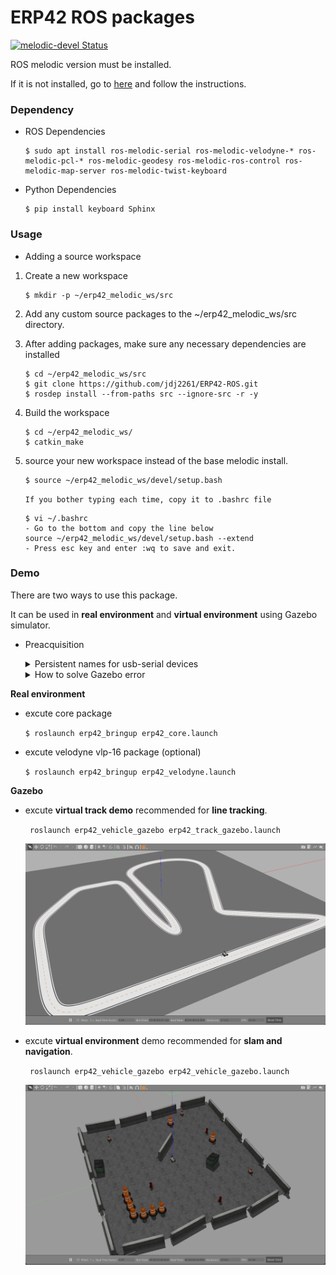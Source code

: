 # ERP42 ROS packages

[![melodic-devel Status](https://github.com/ROBOTIS-GIT/turtlebot3/workflows/melodic-devel/badge.svg)](https://github.com/ROBOTIS-GIT/turtlebot3/tree/melodic-devel)

ROS melodic version must be installed.

If it is not installed, go to [here](http://wiki.ros.org/melodic/Installation/Ubuntu) and follow the instructions.

### Dependency

- ROS Dependencies

  ~~~
  $ sudo apt install ros-melodic-serial ros-melodic-velodyne-* ros-melodic-pcl-* ros-melodic-geodesy ros-melodic-ros-control ros-melodic-map-server ros-melodic-twist-keyboard
  ~~~

- Python Dependencies

  ~~~
  $ pip install keyboard Sphinx
  ~~~

### Usage

- Adding a source workspace


1. Create a new workspace

   ~~~
   $ mkdir -p ~/erp42_melodic_ws/src
   ~~~

2. Add any custom source packages to the ~/erp42_melodic_ws/src directory.

3. After adding  packages, make sure any necessary dependencies are installed

   ~~~
   $ cd ~/erp42_melodic_ws/src
   $ git clone https://github.com/jdj2261/ERP42-ROS.git
   $ rosdep install --from-paths src --ignore-src -r -y
   ~~~

4. Build the workspace

   ~~~
   $ cd ~/erp42_melodic_ws/
   $ catkin_make
   ~~~

5. source your new workspace instead of the base melodic install.

   ~~~
   $ source ~/erp42_melodic_ws/devel/setup.bash
   ~~~

   `If you bother typing each time, copy it to .bashrc file`

   ~~~
   $ vi ~/.bashrc
   - Go to the bottom and copy the line below
   source ~/erp42_melodic_ws/devel/setup.bash --extend 
   - Press esc key and enter :wq to save and exit.
   ~~~

### Demo 

There are two ways to use this package.

It can be used in **real environment** and **virtual environment** using Gazebo simulator.

- Preacquisition

  <details>
    <summary>Persistent names for usb-serial devices</summary> 

  Give the device a name to /dev/aten instead of /dev/ttyUSB0 to prevent the device name from being changed < [reference](http://hintshop.ludvig.co.nz/show/persistent-names-usb-serial-devices/) >

  ~~~
  $ cd ERP-ROS/rules
  $ sudo ./device_setting.sh
  ~~~

  </details>

  <details>
    <summary>How to solve Gazebo error</summary> 

  ~~~
  $ cd ~/.ignition/fuel/config.yaml
  change
  url: https://api.ignitionfuel.org
  to
  url: https://api.ignitionrobotics.org
  ~~~

  < [reference](https://stella47.tistory.com/12) >

  </details>

**Real environment** 


- excute core package

  `$ roslaunch erp42_bringup erp42_core.launch`

- excute velodyne vlp-16 package (optional)

  `$ roslaunch erp42_bringup erp42_velodyne.launch`

**Gazebo**


- excute **virtual track demo** recommended for **line tracking**.

  ` roslaunch erp42_vehicle_gazebo erp42_track_gazebo.launch`

  <left><img src="../doc/erp42_track.png" width="500"/></left>

- excute **virtual environment** demo recommended for **slam and navigation**.

  ` roslaunch erp42_vehicle_gazebo erp42_vehicle_gazebo.launch`
  
  <left><img src="../doc/erp42_gazebo.png" width="500"/></left>
